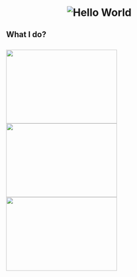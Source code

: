 <h1 align="center">
  <img src="https://media.giphy.com/media/YPJ5gi3MZzSjhtQTIk/giphy.gif" alt="Hello World">
</h1>

## What I do?
<h2  align="">
  <img src="https://media.giphy.com/media/LOJeUwhWT63DMEG7b9/giphy.gif" width="300px" height="200px" />
  <img src="https://media.giphy.com/media/1094xSp23iiiv6/giphy.gif" width="300px" height="200px" />
  <img src="https://media.giphy.com/media/9PTaAhwri56V2/giphy.gif" width="300px" height="200px" />
</h1>


<div align="center">
<p></p>
<!-- <img src="https://profile-counter.glitch.me/ZoranPandovski/count.svg" alt="hit counter" align="center"> --->
</div>
